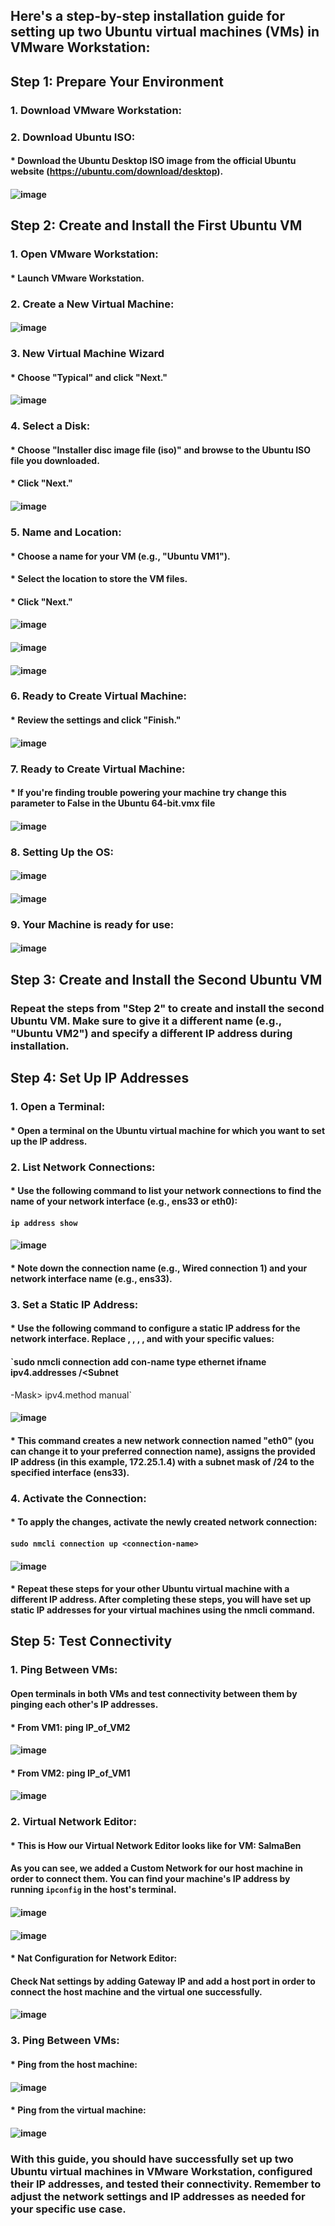 
## Here's a step-by-step installation guide for setting up two Ubuntu virtual machines (VMs) in VMware Workstation:
## Step 1: Prepare Your Environment
### 1. Download VMware Workstation:
### 2. Download Ubuntu ISO:
#### * Download the Ubuntu Desktop ISO image from the official Ubuntu website (https://ubuntu.com/download/desktop).
#### ![image](https://github.com/BenkamaSalma/DevOpsProject/assets/91811131/cd24797e-689c-4153-aee2-4d46e91e6091)

##
## Step 2: Create and Install the First Ubuntu VM
### 1. Open VMware Workstation:
#### * Launch VMware Workstation.
###
### 2. Create a New Virtual Machine:
#### ![image](https://github.com/BenkamaSalma/DevOpsProject/assets/91811131/5d3486d4-8a71-4555-b8d8-196288a9337d)
###
### 3. New Virtual Machine Wizard
#### * Choose "Typical" and click "Next."
#### ![image](https://github.com/BenkamaSalma/DevOpsProject/assets/91811131/72de9028-ac24-4d46-aa05-b5ebf98f4817)
###
### 4. Select a Disk:
#### * Choose "Installer disc image file (iso)" and browse to the Ubuntu ISO file you downloaded.
#### * Click "Next."
#### ![image](https://github.com/BenkamaSalma/DevOpsProject/assets/91811131/15154b79-5da8-40b4-bf61-84f1f403474e)
###
### 5. Name and Location:
#### * Choose a name for your VM (e.g., "Ubuntu VM1").
#### * Select the location to store the VM files.
#### * Click "Next."
#### ![image](https://github.com/BenkamaSalma/DevOpsProject/assets/91811131/d4f0c431-6574-48cd-9d1a-ccd322a64b81)
#### ![image](https://github.com/BenkamaSalma/DevOpsProject/assets/91811131/d4229137-e471-4bb5-b917-db50c8d257fc)
#### ![image](https://github.com/BenkamaSalma/DevOpsProject/assets/91811131/55d5e583-e697-4c57-8a38-2f89e10e16d9)
###
### 6. Ready to Create Virtual Machine:
#### * Review the settings and click "Finish."
#### ![image](https://github.com/BenkamaSalma/DevOpsProject/assets/91811131/0985258a-346f-4b39-97c0-721c9653c77a)
###
### 7. Ready to Create Virtual Machine:
#### * If you're finding trouble powering your machine try change this parameter to False in the Ubuntu 64-bit.vmx file
#### ![image](https://github.com/BenkamaSalma/DevOpsProject/assets/91811131/0a1f553b-b7fc-416f-ad85-bf276db2a7bb)
###
### 8. Setting Up the OS:
#### ![image](https://github.com/BenkamaSalma/DevOpsProject/assets/91811131/b7664fac-0b0b-44dd-b239-2174a25c150b)
#### ![image](https://github.com/BenkamaSalma/DevOpsProject/assets/91811131/7248089f-37c5-4d8e-8125-143a76ad2d20)
###
### 9. Your Machine is ready for use:
#### ![image](https://github.com/BenkamaSalma/DevOpsProject/assets/91811131/052c5fb6-3816-4e03-a4f5-b419b4659af6)
###
## Step 3: Create and Install the Second Ubuntu VM
### Repeat the steps from "Step 2" to create and install the second Ubuntu VM. Make sure to give it a different name (e.g., "Ubuntu VM2") and specify a different IP address during installation.
##
## Step 4: Set Up IP Addresses
### 1. Open a Terminal:
#### * Open a terminal on the Ubuntu virtual machine for which you want to set up the IP address.
### 2. List Network Connections:
#### * Use the following command to list your network connections to find the name of your network interface (e.g., ens33 or eth0):
#### `ip address show`
#### ![image](https://github.com/BenkamaSalma/DevOpsProject/assets/91811131/a35c3be8-6f5b-4811-bce2-eaea8b73d9c8)
#### * Note down the connection name (e.g., Wired connection 1) and your network interface name (e.g., ens33).
### 3. Set a Static IP Address:
#### * Use the following command to configure a static IP address for the network interface. Replace <connection-name>, <interface-name>, <IP-Address>, <Subnet-Mask>, and <Gateway-IP> with your specific values:
#### `sudo nmcli connection add con-name <connection-name> type ethernet ifname <interface-name> ipv4.addresses <IP-Address>/<Subnet

-Mask> ipv4.method manual`
#### ![image](https://github.com/BenkamaSalma/DevOpsProject/assets/91811131/551f9478-5f66-419e-8d59-5343131767d2)
#### * This command creates a new network connection named "eth0" (you can change it to your preferred connection name), assigns the provided IP address (in this example, 172.25.1.4) with a subnet mask of /24 to the specified interface (ens33).
### 4. Activate the Connection:
#### * To apply the changes, activate the newly created network connection:
#### `sudo nmcli connection up <connection-name>`
#### ![image](https://github.com/BenkamaSalma/DevOpsProject/assets/91811131/07569696-f605-4eec-be87-82f67f805f21)
#### * Repeat these steps for your other Ubuntu virtual machine with a different IP address. After completing these steps, you will have set up static IP addresses for your virtual machines using the nmcli command.
##
## Step 5: Test Connectivity
### 1. Ping Between VMs:
#### Open terminals in both VMs and test connectivity between them by pinging each other's IP addresses.
#### * From VM1: ping IP_of_VM2
#### ![image](https://github.com/BenkamaSalma/DevOpsProject/assets/91811131/d1856802-17f6-42b9-bc5b-17b93ffb8eb2)
#### * From VM2: ping IP_of_VM1
#### ![image](https://github.com/BenkamaSalma/DevOpsProject/assets/91811131/3c494165-11d4-46b4-a18d-30f161cf078d)
### 2. Virtual Network Editor:
#### * This is How our Virtual Network Editor looks like for VM: SalmaBen
#### As you can see, we added a Custom Network for our host machine in order to connect them. You can find your machine's IP address by running `ipconfig` in the host's terminal.
#### ![image](https://github.com/BenkamaSalma/DevOpsProject/assets/91811131/a24d2ca5-71df-4f0b-8945-9bdb95f52a04)
#### ![image](https://github.com/BenkamaSalma/DevOpsProject/assets/91811131/3cc64ac9-cee7-4e0e-95d2-c9991ee278b6)
#### * Nat Configuration for Network Editor:
#### Check Nat settings by adding Gateway IP and add a host port in order to connect the host machine and the virtual one successfully.
#### ![image](https://github.com/BenkamaSalma/DevOpsProject/assets/91811131/b326f010-791f-4a21-bdc0-9048a8bbfa24)
### 3. Ping Between VMs:
#### * Ping from the host machine:
#### ![image](https://github.com/BenkamaSalma/DevOpsProject/assets/91811131/16f6a201-89ff-4a86-a1c2-aea87fc45e9b)
#### * Ping from the virtual machine:
#### ![image](https://github.com/BenkamaSalma/DevOpsProject/assets/91811131/b2b1e8d4-5c83-45bf-907c-661c7fd2b24d)
### With this guide, you should have successfully set up two Ubuntu virtual machines in VMware Workstation, configured their IP addresses, and tested their connectivity. Remember to adjust the network settings and IP addresses as needed for your specific use case.
